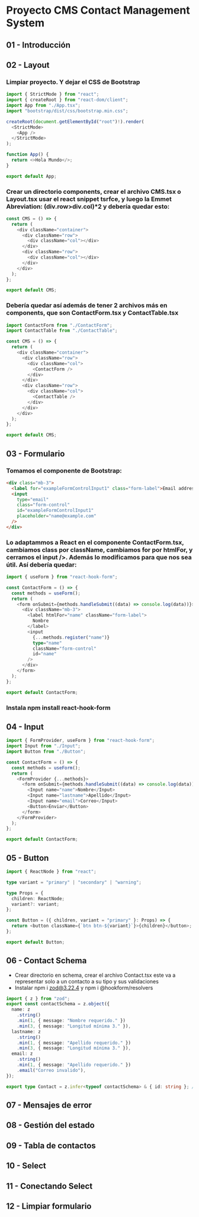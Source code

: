 # Proyecto CMS Contact Management System

## 01 - Introducción

## 02 - Layout

### Limpiar proyecto. Y dejar el CSS de Bootstrap

```TypeScript
import { StrictMode } from "react";
import { createRoot } from "react-dom/client";
import App from "./App.tsx";
import "bootstrap/dist/css/bootstrap.min.css";

createRoot(document.getElementById("root")!).render(
  <StrictMode>
    <App />
  </StrictMode>
);

```

```TypeScript
function App() {
  return <>Hola Mundo</>;
}

export default App;

```

### Crear un directorio components, crear el archivo CMS.tsx o Layout.tsx usar el react snippet tsrfce, y luego la Emmet Abreviation: (div.row>div.col)\*2 y debería quedar esto:

```TypeScript
const CMS = () => {
  return (
    <div className="container">
      <div className="row">
        <div className="col"></div>
      </div>
      <div className="row">
        <div className="col"></div>
      </div>
    </div>
  );
};

export default CMS;

```

### Debería quedar así además de tener 2 archivos más en components, que son ContactForm.tsx y ContactTable.tsx

```TypeScript
import ContactForm from "./ContactForm";
import ContactTable from "./ContactTable";

const CMS = () => {
  return (
    <div className="container">
      <div className="row">
        <div className="col">
          <ContactForm />
        </div>
      </div>
      <div className="row">
        <div className="col">
          <ContactTable />
        </div>
      </div>
    </div>
  );
};

export default CMS;

```

## 03 - Formulario

### Tomamos el componente de Bootstrap:

```html
<div class="mb-3">
  <label for="exampleFormControlInput1" class="form-label">Email address</label>
  <input
    type="email"
    class="form-control"
    id="exampleFormControlInput1"
    placeholder="name@example.com"
  />
</div>
```

### Lo adaptammos a React en el componente ContactForm.tsx, cambiamos class por className, cambiamos for por htmlFor, y cerramos el input />. Además lo modificamos para que nos sea útil. Así debería quedar:

```TypeScript
import { useForm } from "react-hook-form";

const ContactForm = () => {
  const methods = useForm();
  return (
    <form onSubmit={methods.handleSubmit((data) => console.log(data))}>
      <div className="mb-3">
        <label htmlFor="name" className="form-label">
          Nombre
        </label>
        <input
          {...methods.register("name")}
          type="name"
          className="form-control"
          id="name"
        />
      </div>
    </form>
  );
};

export default ContactForm;

```

### Instala npm install react-hook-form

## 04 - Input

```TypeScript
import { FormProvider, useForm } from "react-hook-form";
import Input from "./Input";
import Button from "./Button";

const ContactForm = () => {
  const methods = useForm();
  return (
    <FormProvider {...methods}>
      <form onSubmit={methods.handleSubmit((data) => console.log(data))}>
        <Input name="name">Nombre</Input>
        <Input name="lastname">Apellido</Input>
        <Input name="email">Correo</Input>
        <Button>Enviar</Button>
      </form>
    </FormProvider>
  );
};

export default ContactForm;
```

## 05 - Button

```Typescript
import { ReactNode } from "react";

type variant = "primary" | "secondary" | "warning";

type Props = {
  children: ReactNode;
  variant?: variant;
};

const Button = ({ children, variant = "primary" }: Props) => {
  return <button className={`btn btn-${variant}`}>{children}</button>;
};

export default Button;

```

## 06 - Contact Schema

- Crear directorio en schema, crear el archivo Contact.tsx este va a representar solo a un contacto a su tipo y sus validaciones
- Instalar npm i zod@3.22.4 y npm i @hookform/resolvers

```TypeScript
import { z } from "zod";
export const contactSchema = z.object({
  name: z
    .string()
    .min(1, { message: "Nombre requerido." })
    .min(3, { message: "Longitud mínima 3." }),
  lastname: z
    .string()
    .min(1, { message: "Apellido requerido." })
    .min(3, { message: "Longitud mínima 3." }),
  email: z
    .string()
    .min(1, { message: "Apellido requerido." })
    .email("Correo invalido"),
});

export type Contact = z.infer<typeof contactSchema> & { id: string }; //Infiere el tipo, y agrega un tipo extra que no es validado con & sin usar la palabra Type.

```

## 07 - Mensajes de error

## 08 - Gestión del estado

## 09 - Tabla de contactos

## 10 - Select

## 11 - Conectando Select

## 12 - Limpiar formulario
